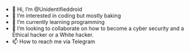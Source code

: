 - 👋 Hi, I’m @Unidentifieddroid
- 👀 I’m interested in coding but mostly baking
- 🌱 I’m currently learning programming
- 💞️ I’m looking to collaborate on how to become a cyber security and a Ethical hacker or a White hacker.
- 📫 How to reach me via Telegram

<!---
Unidentifieddroid/Unidentifieddroid is a ✨ special ✨ repository because its `README.md` (this file) appears on your GitHub profile.
You can click the Preview link to take a look at your changes.
--->
